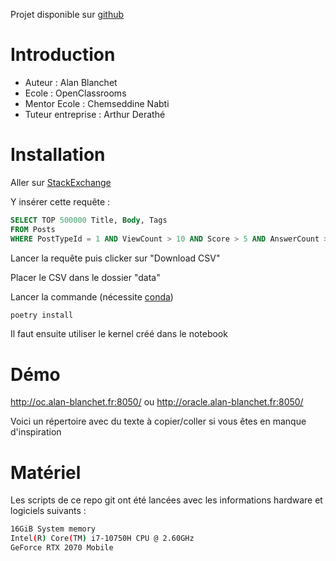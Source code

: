 Projet disponible sur [github](https://github.com/AlanBlanchet/CategorisezAutomatiquementDesQuestions)

# Introduction

- Auteur : Alan Blanchet
- Ecole : OpenClassrooms
- Mentor Ecole : Chemseddine Nabti
- Tuteur entreprise : Arthur Derathé

# Installation

Aller sur [StackExchange](https://data.stackexchange.com/stackoverflow/query/new)

Y insérer cette requête :

```SQL
SELECT TOP 500000 Title, Body, Tags
FROM Posts
WHERE PostTypeId = 1 AND ViewCount > 10 AND Score > 5 AND AnswerCount > 0 AND LEN(Tags) - LEN(REPLACE(Tags, '<','')) >= 5
```

Lancer la requête puis clicker sur "Download CSV"

Placer le CSV dans le dossier "data"

Lancer la commande (nécessite [conda](https://conda.io/projects/conda/en/latest/user-guide/install/index.html))

```bash
poetry install
```

Il faut ensuite utiliser le kernel créé dans le notebook

# Démo

http://oc.alan-blanchet.fr:8050/ ou http://oracle.alan-blanchet.fr:8050/

Voici un répertoire avec du texte à copier/coller si vous êtes en manque d'inspiration

# Matériel

Les scripts de ce repo git ont été lancées avec les informations hardware et logiciels suivants :

```bash
16GiB System memory
Intel(R) Core(TM) i7-10750H CPU @ 2.60GHz
GeForce RTX 2070 Mobile
```
